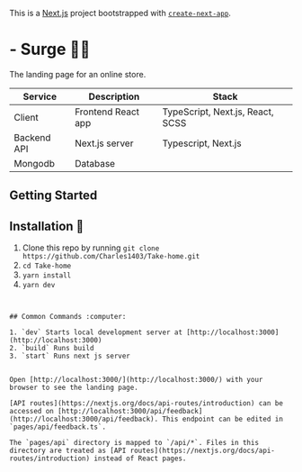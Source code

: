 This is a [Next.js](https://nextjs.org/) project bootstrapped with [`create-next-app`](https://github.com/vercel/next.js/tree/canary/packages/create-next-app).


# - Surge 👕👗

The landing page for an online store.



| Service     | Description          | Stack                         |
| ----------- | -------------------- | ----------------------------- |
| Client      | Frontend React app   | TypeScript, Next.js, React, SCSS       
| Backend API | Next.js server       | Typescript, Next.js           |
| Mongodb     | Database             |                               |


## Getting Started

## Installation :wrench:

1. Clone this repo by running `git clone https://github.com/Charles1403/Take-home.git`
2. `cd Take-home`
3. `yarn install`
4. `yarn dev`

```


## Common Commands :computer:

1. `dev` Starts local development server at [http://localhost:3000](http://localhost:3000)
2. `build` Runs build
3. `start` Runs next js server


Open [http://localhost:3000/](http://localhost:3000/) with your browser to see the landing page.

[API routes](https://nextjs.org/docs/api-routes/introduction) can be accessed on [http://localhost:3000/api/feedback](http://localhost:3000/api/feedback). This endpoint can be edited in `pages/api/feedback.ts`.

The `pages/api` directory is mapped to `/api/*`. Files in this directory are treated as [API routes](https://nextjs.org/docs/api-routes/introduction) instead of React pages.

